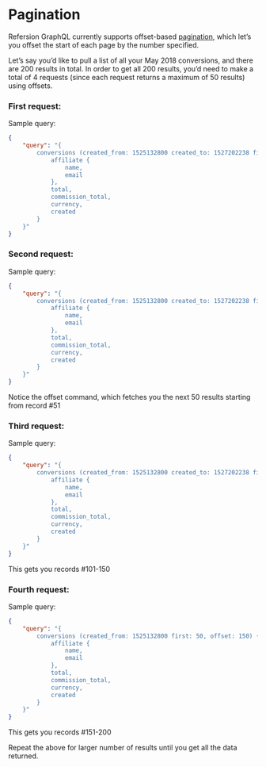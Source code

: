 # Pagination

Refersion GraphQL currently supports offset-based [pagination](http://graphql.org/learn/pagination/), which let’s you offset the start of each page by the number specified. 

Let’s say you’d like to pull a list of all your May 2018 conversions, and there are 200 results in total. In order to get all 200 results, you’d need to make a total of 4 requests (since each request returns a maximum of 50 results) using offsets. 

### First request:

Sample query: 
```json
{
    "query": "{ 
        conversions (created_from: 1525132800 created_to: 1527202238 first: 50) {
            affiliate {
                name, 
                email
            }, 
            total, 
            commission_total, 
            currency, 
            created
        }
    }"
}
```

### Second request:

Sample query: 
```json
{
    "query": "{ 
        conversions (created_from: 1525132800 created_to: 1527202238 first: 50, offset: 50) {
            affiliate {
                name, 
                email
            }, 
            total, 
            commission_total, 
            currency, 
            created
        } 
    }"
}
```

Notice the offset command, which fetches you the next 50 results starting from record #51

### Third request:

Sample query: 
```json
{
    "query": "{ 
        conversions (created_from: 1525132800 created_to: 1527202238 first: 50, offset: 100) { 
            affiliate {
                name, 
                email
            }, 
            total, 
            commission_total, 
            currency, 
            created
        }
    }"
}
```

This gets you records #101-150

### Fourth request:

Sample query: 
```json
{
    "query": "{ 
        conversions (created_from: 1525132800 first: 50, offset: 150) { 
            affiliate {
                name, 
                email
            }, 
            total, 
            commission_total, 
            currency, 
            created
        }
    }"
}
```

This gets you records #151-200

Repeat the above for larger number of results until you get all the data returned. 
